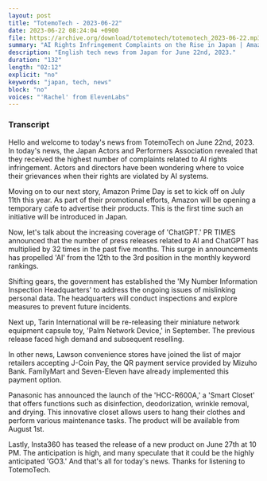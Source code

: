```yaml
---
layout: post
title: "TotemoTech - 2023-06-22"
date: 2023-06-22 08:24:04 +0900
file: https://archive.org/download/totemotech/totemotech_2023-06-22.mp3
summary: "AI Rights Infringement Complaints on the Rise in Japan | Amazon Prime Day to Start on July 11th, & more…"
description: "English tech news from Japan for June 22nd, 2023."
duration: "132"
length: "02:12"
explicit: "no"
keywords: "japan, tech, news"
block: "no"
voices: "'Rachel' from ElevenLabs"
---
```


### Transcript

Hello and welcome to today's news from TotemoTech on June 22nd, 2023. In today's news, the Japan Actors and Performers Association revealed that they received the highest number of complaints related to AI rights infringement. Actors and directors have been wondering where to voice their grievances when their rights are violated by AI systems.

Moving on to our next story, Amazon Prime Day is set to kick off on July 11th this year. As part of their promotional efforts, Amazon will be opening a temporary cafe to advertise their products. This is the first time such an initiative will be introduced in Japan.

Now, let's talk about the increasing coverage of 'ChatGPT.' PR TIMES announced that the number of press releases related to AI and ChatGPT has multiplied by 32 times in the past five months. This surge in announcements has propelled 'AI' from the 12th to the 3rd position in the monthly keyword rankings.

Shifting gears, the government has established the 'My Number Information Inspection Headquarters' to address the ongoing issues of mislinking personal data. The headquarters will conduct inspections and explore measures to prevent future incidents.

Next up, Tarin International will be re-releasing their miniature network equipment capsule toy, 'Palm Network Device,' in September. The previous release faced high demand and subsequent reselling.

In other news, Lawson convenience stores have joined the list of major retailers accepting J-Coin Pay, the QR payment service provided by Mizuho Bank. FamilyMart and Seven-Eleven have already implemented this payment option.

Panasonic has announced the launch of the 'HCC-R600A,' a 'Smart Closet' that offers functions such as disinfection, deodorization, wrinkle removal, and drying. This innovative closet allows users to hang their clothes and perform various maintenance tasks. The product will be available from August 1st.

Lastly, Insta360 has teased the release of a new product on June 27th at 10 PM. The anticipation is high, and many speculate that it could be the highly anticipated 'GO3.'   And that's all for today's news. Thanks for listening to TotemoTech.
